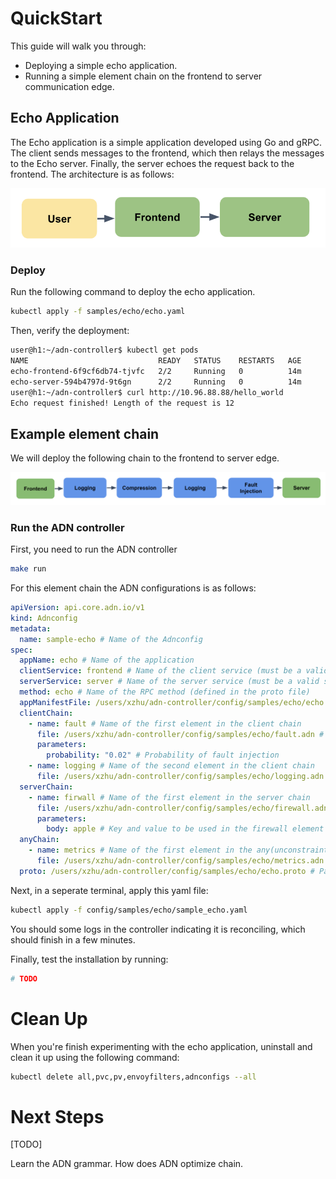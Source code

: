 # QuickStart

This guide will walk you through:

- Deploying a simple echo application.
- Running a simple element chain on the frontend to server communication edge.


## Echo Application
The Echo application is a simple application developed using Go and gRPC. The client sends messages to the frontend, which then relays the messages to the Echo server. Finally, the server echoes the request back to the frontend. The architecture is as follows:

![Echo Application](./figures/echo-app.png "Echo Application")

### Deploy 
Run the following command to deploy the echo application.
```bash
kubectl apply -f samples/echo/echo.yaml
```

Then, verify the deployment:
```bash
user@h1:~/adn-controller$ kubectl get pods
NAME                             READY   STATUS    RESTARTS   AGE
echo-frontend-6f9cf6db74-tjvfc   2/2     Running   0          14m
echo-server-594b4797d-9t6gn      2/2     Running   0          14m
user@h1:~/adn-controller$ curl http://10.96.88.88/hello_world
Echo request finished! Length of the request is 12
```

## Example element chain

We will deploy the following chain to the frontend to server edge.

![Example Chain](./figures/echo-chain.png "Example Chain")

### Run the ADN controller
First, you need to run the ADN controller
```bash
make run
```

For this element chain the ADN configurations is as follows:
```yaml
apiVersion: api.core.adn.io/v1
kind: Adnconfig
metadata:
  name: sample-echo # Name of the Adnconfig
spec:
  appName: echo # Name of the application
  clientService: frontend # Name of the client service (must be a valid service in the same namespace as the Adnconfig)
  serverService: server # Name of the server service (must be a valid service in the same namespace as the Adnconfig)
  method: echo # Name of the RPC method (defined in the proto file)
  appManifestFile: /users/xzhu/adn-controller/config/samples/echo/echo.yaml # Path to the application manifest file
  clientChain:
    - name: fault # Name of the first element in the client chain
      file: /users/xzhu/adn-controller/config/samples/echo/fault.adn # Path to the fault injection element file
      parameters:
        probability: "0.02" # Probability of fault injection
    - name: logging # Name of the second element in the client chain
      file: /users/xzhu/adn-controller/config/samples/echo/logging.adn # Path to the logging element file
  serverChain:
    - name: firwall # Name of the first element in the server chain
      file: /users/xzhu/adn-controller/config/samples/echo/firewall.adn # Path to the firewall element file
      parameters:
        body: apple # Key and value to be used in the firewall element
  anyChain:
    - name: metrics # Name of the first element in the any(unconstraint) chain
      file: /users/xzhu/adn-controller/config/samples/echo/metrics.adn # Path to the metrics element file
  proto: /users/xzhu/adn-controller/config/samples/echo/echo.proto # Path to the protobuf definition of client service to server service communication
```

Next, in a seperate terminal, apply this yaml file:
```bash
kubectl apply -f config/samples/echo/sample_echo.yaml
```

You should some logs in the controller indicating it is reconciling, which should finish in a few minutes. 

Finally, test the installation by running:
```bash
# TODO
```

# Clean Up

When you're finish experimenting with the echo application, uninstall and clean it up using the following command:
```bash
kubectl delete all,pvc,pv,envoyfilters,adnconfigs --all
```

# Next Steps
[TODO]

Learn the ADN grammar.
How does ADN optimize chain.
